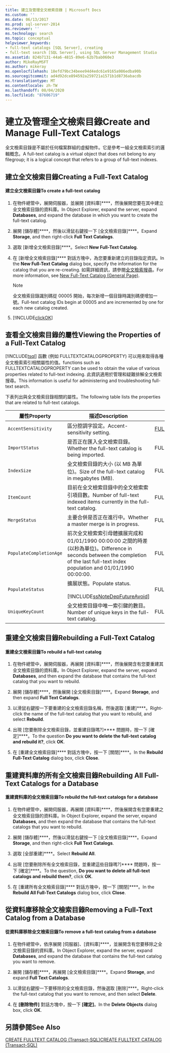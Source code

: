 ```yaml
---
title: 建立及管理全文檢索目錄 | Microsoft Docs
ms.custom: ''
ms.date: 06/13/2017
ms.prod: sql-server-2014
ms.reviewer: ''
ms.technology: search
ms.topic: conceptual
helpviewer_keywords:
- full-text catalogs [SQL Server], creating
- full-text search [SQL Server], using SQL Server Management Studio
ms.assetid: 824b7131-44a6-4815-89e6-62b7bab060e3
author: MikeRayMSFT
ms.author: mikeray
ms.openlocfilehash: 18efd79bc34beee94d4edc61e9165a986edba90b
ms.sourcegitcommit: ad4d92dce894592a259721a1571b1d8736abacdb
ms.translationtype: MT
ms.contentlocale: zh-TW
ms.lasthandoff: 08/04/2020
ms.locfileid: "87606719"
---
```

# <a name="create-and-manage-full-text-catalogs"></a><span data-ttu-id="4a354-102">建立及管理全文檢索目錄</span><span class="sxs-lookup"><span data-stu-id="4a354-102">Create and Manage Full-Text Catalogs</span></span>
  <span data-ttu-id="4a354-103">全文檢索目錄是不屬於任何檔案群組的虛擬物件。它是參考一組全文檢索索引的邏輯概念。</span><span class="sxs-lookup"><span data-stu-id="4a354-103">A full-text catalog is a virtual object that does not belong to any filegroup; it is a logical concept that refers to a group of full-text indexes.</span></span>  
  
##  <a name="creating-a-full-text-catalog"></a><a name="creating"></a><span data-ttu-id="4a354-104">建立全文檢索目錄</span><span class="sxs-lookup"><span data-stu-id="4a354-104">Creating a Full-Text Catalog</span></span>  
  
#### <a name="to-create-a-full-text-catalog"></a><span data-ttu-id="4a354-105">建立全文檢索目錄</span><span class="sxs-lookup"><span data-stu-id="4a354-105">To create a full-text catalog</span></span>  
  
1.  <span data-ttu-id="4a354-106">在物件總管中，展開伺服器，並展開 [資料庫]\*\*\*\*，然後展開您要在其中建立全文檢索目錄的資料庫。</span><span class="sxs-lookup"><span data-stu-id="4a354-106">In Object Explorer, expand the server, expand **Databases**, and expand the database in which you want to create the full-text catalog.</span></span>  
  
2.  <span data-ttu-id="4a354-107">展開 [儲存體]\*\*\*\*，然後以滑鼠右鍵按一下 [全文檢索目錄]\*\*\*\*。</span><span class="sxs-lookup"><span data-stu-id="4a354-107">Expand **Storage**, and then right-click **Full Text Catalogs**.</span></span>  
  
3.  <span data-ttu-id="4a354-108">選取 [新增全文檢索目錄]\*\*\*\*。</span><span class="sxs-lookup"><span data-stu-id="4a354-108">Select **New Full-Text Catalog**.</span></span>  
  
4.  <span data-ttu-id="4a354-109">在 [新增全文檢索目錄]\*\*\*\* 對話方塊中，為您要重新建立的目錄指定資訊。</span><span class="sxs-lookup"><span data-stu-id="4a354-109">In the **New Full-Text Catalog** dialog box, specify the information for the catalog that you are re-creating.</span></span> <span data-ttu-id="4a354-110">如需詳細資訊，請參閱[全文檢索搜尋](../../integration-services/general-page-of-integration-services-designers-options.md)。</span><span class="sxs-lookup"><span data-stu-id="4a354-110">For more information, see [New Full-Text Catalog &#40;General Page&#41;](../../integration-services/general-page-of-integration-services-designers-options.md).</span></span>  
  
    > [!NOTE]  
    >  <span data-ttu-id="4a354-111">全文檢索目錄識別碼從 00005 開始，每次新增一個目錄時識別碼便增加一號。</span><span class="sxs-lookup"><span data-stu-id="4a354-111">Full-text catalog IDs begin at 00005 and are incremented by one for each new catalog created.</span></span>  
  
5.  [!INCLUDE[clickOK](../../includes/clickok-md.md)]  
  
  
  
##  <a name="viewing-the-properties-of-a-full-text-catalog"></a><a name="props"></a><span data-ttu-id="4a354-112">查看全文檢索目錄的屬性</span><span class="sxs-lookup"><span data-stu-id="4a354-112">Viewing the Properties of a Full-Text Catalog</span></span>  
 [!INCLUDE[tsql](../../includes/tsql-md.md)] <span data-ttu-id="4a354-113">函數 (例如 FULLTEXTCATALOGPROPERTY) 可以用來取得各種全文檢索索引相關屬性的值。</span><span class="sxs-lookup"><span data-stu-id="4a354-113">functions such as FULLTEXTCATALOGPROPERTY can be used to obtain the value of various properties related to full-text indexing.</span></span> <span data-ttu-id="4a354-114">此資訊適用於管理和疑難排解全文檢索搜尋。</span><span class="sxs-lookup"><span data-stu-id="4a354-114">This information is useful for administering and troubleshooting full-text search.</span></span>  
  
 <span data-ttu-id="4a354-115">下表列出與全文檢索目錄相關的屬性。</span><span class="sxs-lookup"><span data-stu-id="4a354-115">The following table lists the properties that are related to full-text catalogs.</span></span>  
  
|<span data-ttu-id="4a354-116">屬性</span><span class="sxs-lookup"><span data-stu-id="4a354-116">Property</span></span>|<span data-ttu-id="4a354-117">描述</span><span class="sxs-lookup"><span data-stu-id="4a354-117">Description</span></span>|<span data-ttu-id="4a354-118">函式</span><span class="sxs-lookup"><span data-stu-id="4a354-118">Function</span></span>|  
|--------------|-----------------|--------------|  
|`AccentSensitivity`|<span data-ttu-id="4a354-119">區分腔調字設定。</span><span class="sxs-lookup"><span data-stu-id="4a354-119">Accent-sensitivity setting.</span></span>|[<span data-ttu-id="4a354-120">FULLTEXTCATALOGPROPERTY</span><span class="sxs-lookup"><span data-stu-id="4a354-120">FULLTEXTCATALOGPROPERTY</span></span>](/sql/t-sql/functions/fulltextcatalogproperty-transact-sql)|  
|`ImportStatus`|<span data-ttu-id="4a354-121">是否正在匯入全文檢索目錄。</span><span class="sxs-lookup"><span data-stu-id="4a354-121">Whether the full-text catalog is being imported.</span></span>|<span data-ttu-id="4a354-122">FULLTEXTCATALOGPROPERTY</span><span class="sxs-lookup"><span data-stu-id="4a354-122">FULLTEXTCATALOGPROPERTY</span></span>|  
|`IndexSize`|<span data-ttu-id="4a354-123">全文檢索目錄的大小 (以 MB 為單位)。</span><span class="sxs-lookup"><span data-stu-id="4a354-123">Size of the full-text catalog in megabytes (MB).</span></span>|<span data-ttu-id="4a354-124">FULLTEXTCATALOGPROPERTY</span><span class="sxs-lookup"><span data-stu-id="4a354-124">FULLTEXTCATALOGPROPERTY</span></span>|  
|`ItemCount`|<span data-ttu-id="4a354-125">目前在全文檢索目錄中的全文檢索索引項目數。</span><span class="sxs-lookup"><span data-stu-id="4a354-125">Number of full-text indexed items currently in the full-text catalog.</span></span>|<span data-ttu-id="4a354-126">FULLTEXTCATALOGPROPERTY</span><span class="sxs-lookup"><span data-stu-id="4a354-126">FULLTEXTCATALOGPROPERTY</span></span>|  
|`MergeStatus`|<span data-ttu-id="4a354-127">主要合併是否正在進行中。</span><span class="sxs-lookup"><span data-stu-id="4a354-127">Whether a master merge is in progress.</span></span>|<span data-ttu-id="4a354-128">FULLTEXTCATALOGPROPERTY</span><span class="sxs-lookup"><span data-stu-id="4a354-128">FULLTEXTCATALOGPROPERTY</span></span>|  
|`PopulateCompletionAge`|<span data-ttu-id="4a354-129">前次全文檢索索引母體擴展完成和 01/01/1990 00:00:00 之間的時差 (以秒為單位)。</span><span class="sxs-lookup"><span data-stu-id="4a354-129">Difference in seconds between the completion of the last full-text index population and 01/01/1990 00:00:00.</span></span>|<span data-ttu-id="4a354-130">FULLTEXTCATALOGPROPERTY</span><span class="sxs-lookup"><span data-stu-id="4a354-130">FULLTEXTCATALOGPROPERTY</span></span>|  
|`PopulateStatus`|<span data-ttu-id="4a354-131">擴展狀態。</span><span class="sxs-lookup"><span data-stu-id="4a354-131">Populate status.</span></span><br /><br /> [!INCLUDE[ssNoteDepFutureAvoid](../../includes/ssnotedepfutureavoid-md.md)]|<span data-ttu-id="4a354-132">FULLTEXTCATALOGPROPERTY</span><span class="sxs-lookup"><span data-stu-id="4a354-132">FULLTEXTCATALOGPROPERTY</span></span>|  
|`UniqueKeyCount`|<span data-ttu-id="4a354-133">全文檢索目錄中唯一索引鍵的數目。</span><span class="sxs-lookup"><span data-stu-id="4a354-133">Number of unique keys in the full-text catalog.</span></span>|<span data-ttu-id="4a354-134">FULLTEXTCATALOGPROPERTY</span><span class="sxs-lookup"><span data-stu-id="4a354-134">FULLTEXTCATALOGPROPERTY</span></span>|  
  
  
  
##  <a name="rebuilding-a-full-text-catalog"></a><a name="rebuildone"></a><span data-ttu-id="4a354-135">重建全文檢索目錄</span><span class="sxs-lookup"><span data-stu-id="4a354-135">Rebuilding a Full-Text Catalog</span></span>  
  
#### <a name="to-rebuild-a-full-text-catalog"></a><span data-ttu-id="4a354-136">重建全文檢索目錄</span><span class="sxs-lookup"><span data-stu-id="4a354-136">To rebuild a full-text catalog</span></span>  
  
1.  <span data-ttu-id="4a354-137">在物件總管中，展開伺服器，再展開 [資料庫]\*\*\*\*，然後展開含有您要重建其全文檢索目錄的資料庫。</span><span class="sxs-lookup"><span data-stu-id="4a354-137">In Object Explorer, expand the server, expand **Databases**, and then expand the database that contains the full-text catalog that you want to rebuild.</span></span>  
  
2.  <span data-ttu-id="4a354-138">展開 [儲存體]\*\*\*\*，然後展開 [全文檢索目錄]\*\*\*\*。</span><span class="sxs-lookup"><span data-stu-id="4a354-138">Expand **Storage**, and then expand **Full Text Catalogs**.</span></span>  
  
3.  <span data-ttu-id="4a354-139">以滑鼠右鍵按一下要重建的全文檢索目錄名稱，然後選取 [重建]\*\*\*\*。</span><span class="sxs-lookup"><span data-stu-id="4a354-139">Right-click the name of the full-text catalog that you want to rebuild, and select **Rebuild**.</span></span>  
  
4.  <span data-ttu-id="4a354-140">出現 [您要刪除全文檢索目錄，並重建目錄嗎?]\*\*\*\* 問題時，按一下 [確定]\*\*\*\*。</span><span class="sxs-lookup"><span data-stu-id="4a354-140">To the question **Do you want to delete the full-text catalog and rebuild it?**, click **OK**.</span></span>  
  
5.  <span data-ttu-id="4a354-141">在 [重建全文檢索目錄]\*\*\*\* 對話方塊中，按一下 [關閉]\*\*\*\*。</span><span class="sxs-lookup"><span data-stu-id="4a354-141">In the **Rebuild Full-Text Catalog** dialog box, click **Close**.</span></span>  
  
  
  
##  <a name="rebuilding-all-full-text-catalogs-for-a-database"></a><a name="rebuildall"></a><span data-ttu-id="4a354-142">重建資料庫的所有全文檢索目錄</span><span class="sxs-lookup"><span data-stu-id="4a354-142">Rebuilding All Full-Text Catalogs for a Database</span></span>  
  
#### <a name="to-rebuild-the-full-text-catalogs-for-a-database"></a><span data-ttu-id="4a354-143">重建資料庫的全文檢索目錄</span><span class="sxs-lookup"><span data-stu-id="4a354-143">To rebuild the full-text catalogs for a database</span></span>  
  
1.  <span data-ttu-id="4a354-144">在物件總管中，展開伺服器，再展開 [資料庫]\*\*\*\*，然後展開含有您要重建之全文檢索目錄的資料庫。</span><span class="sxs-lookup"><span data-stu-id="4a354-144">In Object Explorer, expand the server, expand **Databases**, and then expand the database that contains the full-text catalogs that you want to rebuild.</span></span>  
  
2.  <span data-ttu-id="4a354-145">展開 [儲存體]\*\*\*\*，然後以滑鼠右鍵按一下 [全文檢索目錄]\*\*\*\*。</span><span class="sxs-lookup"><span data-stu-id="4a354-145">Expand **Storage**, and then right-click **Full Text Catalogs**.</span></span>  
  
3.  <span data-ttu-id="4a354-146">選取 [全部重建]\*\*\*\*。</span><span class="sxs-lookup"><span data-stu-id="4a354-146">Select **Rebuild All**.</span></span>  
  
4.  <span data-ttu-id="4a354-147">出現 [您要刪除所有全文檢索目錄，並重建這些目錄嗎?]\*\*\*\* 問題時，按一下 [確定]\*\*\*\*。</span><span class="sxs-lookup"><span data-stu-id="4a354-147">To the question, **Do you want to delete all full-text catalogs and rebuild them?**, click **OK**.</span></span>  
  
5.  <span data-ttu-id="4a354-148">在 [重建所有全文檢索目錄]\*\*\*\* 對話方塊中，按一下 [關閉]\*\*\*\*。</span><span class="sxs-lookup"><span data-stu-id="4a354-148">In the **Rebuild All Full-Text Catalogs** dialog box, click **Close**.</span></span>  
  
  
  
##  <a name="removing-a-full-text-catalog-from-a-database"></a><a name="removing"></a><span data-ttu-id="4a354-149">從資料庫移除全文檢索目錄</span><span class="sxs-lookup"><span data-stu-id="4a354-149">Removing a Full-Text Catalog from a Database</span></span>  
  
#### <a name="to-remove-a-full-text-catalog-from-a-database"></a><span data-ttu-id="4a354-150">從資料庫移除全文檢索目錄</span><span class="sxs-lookup"><span data-stu-id="4a354-150">To remove a full-text catalog from a database</span></span>  
  
1.  <span data-ttu-id="4a354-151">在物件總管中，依序展開 [伺服器]、[資料庫]\*\*\*\*，並展開含有您要移除之全文檢索目錄的資料庫。</span><span class="sxs-lookup"><span data-stu-id="4a354-151">In Object Explorer, expand the server, expand **Databases**, and expand the database that contains the full-text catalog you want to remove.</span></span>  
  
2.  <span data-ttu-id="4a354-152">展開 [儲存體]\*\*\*\*，再展開 [全文檢索目錄]\*\*\*\*。</span><span class="sxs-lookup"><span data-stu-id="4a354-152">Expand **Storage**, and expand **Full Text Catalogs**.</span></span>  
  
3.  <span data-ttu-id="4a354-153">以滑鼠右鍵按一下要移除的全文檢索目錄，然後選取 [刪除]\*\*\*\*。</span><span class="sxs-lookup"><span data-stu-id="4a354-153">Right-click the full-text catalog that you want to remove, and then select **Delete**.</span></span>  
  
4.  <span data-ttu-id="4a354-154">在 **[刪除物件]** 對話方塊中，按一下 **[確定]**。</span><span class="sxs-lookup"><span data-stu-id="4a354-154">In the **Delete Objects** dialog box, click **OK**.</span></span>  
  
  
  
## <a name="see-also"></a><span data-ttu-id="4a354-155">另請參閱</span><span class="sxs-lookup"><span data-stu-id="4a354-155">See Also</span></span>  
 [<span data-ttu-id="4a354-156">CREATE FULLTEXT CATALOG &#40;Transact-SQL&#41;</span><span class="sxs-lookup"><span data-stu-id="4a354-156">CREATE FULLTEXT CATALOG &#40;Transact-SQL&#41;</span></span>](/sql/t-sql/statements/create-fulltext-catalog-transact-sql)  
  
  
